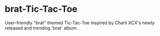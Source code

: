 # brat-Tic-Tac-Toe
User-friendly "brat" themed Tic-Tac-Toe inspired by Charli XCX's newly released and trending 'brat' album.
